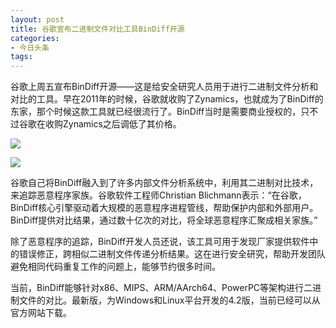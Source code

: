 ```yaml
---
layout: post
title: 谷歌宣布二进制文件对比工具BinDiff开源
categories:
- 今日头条
tags:
---
```

谷歌上周五宣布BinDiff开源——这是给安全研究人员用于进行二进制文件分析和对比的工具。早在2011年的时候，谷歌就收购了Zynamics，也就成为了BinDiff的东家，那个时候这款工具就已经很流行了。BinDiff当时是需要商业授权的，只不过谷歌在收购Zynamics之后调低了其价格。

![](http://p3.pstatp.com/large/3af00012514dfced037)

![](http://p1.pstatp.com/large/3c200014bc3a26ab545)

谷歌自己将BinDiff融入到了许多内部文件分析系统中，利用其二进制对比技术，来追踪恶意程序家族。谷歌软件工程师Christian Blichmann表示：“在谷歌，BinDiff核心引擎驱动着大规模的恶意程序进程管线，帮助保护内部和外部用户。BinDiff提供对比结果，通过数十亿次的对比，将全球恶意程序汇聚成相关家族。”

除了恶意程序的追踪，BinDiff开发人员还说，该工具可用于发现厂家提供软件中的错误修正，跨相似二进制文件传递分析结果。这在进行安全研究，帮助开发团队避免相同代码重复工作的问题上，能够节约很多时间。

当前，BinDiff能够针对x86、MIPS、ARM/AArch64、PowerPC等架构进行二进制文件的对比。最新版，为Windows和Linux平台开发的4.2版，当前已经可以从官方网站下载。